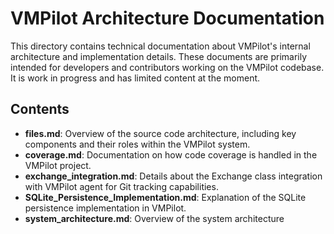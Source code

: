 # VMPilot Architecture Documentation

This directory contains technical documentation about VMPilot's internal architecture and implementation details. These documents are primarily intended for developers and contributors working on the VMPilot codebase.
It is work in progress and has limited content at the moment.

## Contents

- **files.md**: Overview of the source code architecture, including key components and their roles within the VMPilot system.
- **coverage.md**: Documentation on how code coverage is handled in the VMPilot project.
- **exchange_integration.md**: Details about the Exchange class integration with VMPilot agent for Git tracking capabilities.
- **SQLite_Persistence_Implementation.md**: Explanation of the SQLite persistence implementation in VMPilot.
- **system_architecture.md**: Overview of the system architecture
